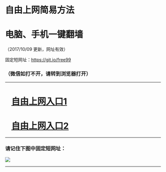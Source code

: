 ﻿# 自由上网简易方法

# 电脑、手机一键翻墙

（2017/10/09 更新，网址有效）

固定短网址：https://git.io/free99

### （微信如打不开，请转到浏览器打开）


***





# &nbsp;&nbsp; <a href="http://ft1745020831.fwq-tz-1001.info/fwqtz01.html?t=100900117139 " target="_blank">自由上网入口1</a>
# &nbsp;&nbsp; <a href="http://ft2709712635.fwq-tz-1002.info/fwqtz02.html?t=100900123500 " target="_blank">自由上网入口2</a>
***

### 请记住下图中固定短网址：

<img src="https://s3-us-west-2.amazonaws.com/fwq-1001/yjfq-20170905okok.png" /> 


***

